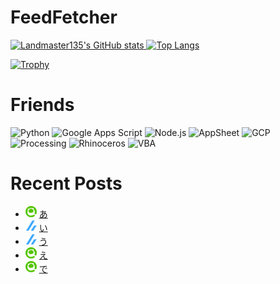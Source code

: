 # FeedFetcher

<!-- - 👋 Hi, I’m @Landmaster135
- 👀 I’m interested in ...
- 🌱 I’m currently learning ...
- 💞️ I’m looking to collaborate on ...
- 📫 How to reach me ... -->

<!---
Landmaster135/Landmaster135 is a ✨ special ✨ repository because its `README.md` (this file) appears on your GitHub profile.
You can click the Preview link to take a look at your changes.
--->

<p align="left">
  <a href="https://github.com/anuraghazra/github-readme-stats">
    <img height="170.2em" alt="Landmaster135's GitHub stats" src="https://github-readme-stats.vercel.app/api/?username=Landmaster135&theme=tokyonight&show_icons=true" />
  </a>
  <a href="https://github.com/anuraghazra/github-readme-stats">
    <img height="170.2em" alt="Top Langs" src="https://github-readme-stats.vercel.app/api/top-langs/?username=Landmaster135&layout=compact&theme=tokyonight" />
  </a>
</p>
<p>
  <a href="https://github.com/ryo-ma/github-profile-trophy">
    <img alt="Trophy" src="https://github-profile-trophy.vercel.app/?username=Landmaster135&theme=dracula&column=7" />
  </a>
</p>

<!-- [![Top Langs](https://github-readme-stats.vercel.app/api/top-langs/?username=Landmaster135&layout=compact&theme=tokyonight)
](https://github.com/anuraghazra/github-readme-stats)
[![Landmaster135's GitHub stats](https://github-readme-stats.vercel.app/api?username=Landmaster135&theme=tokyonight&show_icons=true)](https://github.com/anuraghazra/github-readme-stats) -->
<!-- [![trophy](https://github-profile-trophy.vercel.app/?username=Landmaster135&theme=onedark&column=7
)](https://github.com/ryo-ma/github-profile-trophy) -->

# Friends
<p align="left">
  <img height="60.2em" alt="Python" src="https://www.vectorlogo.zone/logos/python/python-icon.svg">
  <img height="60.2em" alt="Google Apps Script" src="https://upload.wikimedia.org/wikipedia/commons/2/2f/Google_Apps_Script.svg">
  <img height="60.2em" alt="Node.js" src="https://www.vectorlogo.zone/logos/nodejs/nodejs-icon.svg">
  <img height="60.2em" alt="AppSheet" src="https://upload.wikimedia.org/wikipedia/commons/5/52/AppSheet_Logo.svg">
  <img height="60.2em" alt="GCP" src="https://www.vectorlogo.zone/logos/google_cloud/google_cloud-icon.svg">
  <img height="60.2em" alt="Processing" src="https://upload.wikimedia.org/wikipedia/commons/5/59/Processing_Logo_Clipped.svg">
  <img height="60.2em" alt="Rhinoceros" src="https://github.com/simple-icons/simple-icons/blob/master/icons/rhinoceros.svg">
  <img height="60.2em" alt="VBA" src="https://www.vectorlogo.zone/logos/microsoft_vb/microsoft_vb-icon.svg">
</p>

# Recent Posts

<!--[START POSTS LIST]-->
- ![](img/qiita.png) [あ]()
- ![](img/zenn.png) [い]()
- ![](img/zenn.png) [う]()
- ![](img/qiita.png) [え]()
- ![](img/qiita.png) [で]()
<!--[END POSTS LIST]-->
